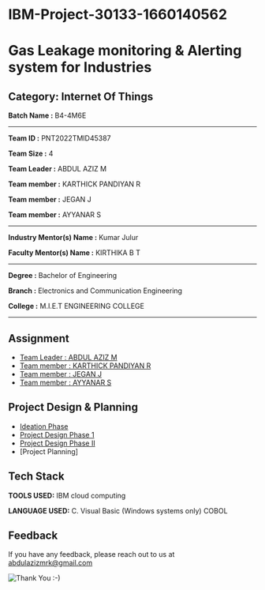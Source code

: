 # IBM-Project-30133-1660140562

# Gas Leakage monitoring & Alerting system for Industries


## Category: Internet Of Things


**Batch Name :** B4-4M6E

---

**Team ID :** PNT2022TMID45387

**Team Size :** 4

**Team Leader :** ABDUL AZIZ M

**Team member :** KARTHICK PANDIYAN R

**Team member :** JEGAN J

**Team member :** AYYANAR S

---
**Industry Mentor(s) Name :**	Kumar Julur

**Faculty Mentor(s) Name :** KIRTHIKA B T

---

**Degree	:**	
Bachelor of Engineering

**Branch	:**	
Electronics and Communication Engineering

**College	:**	
M.I.E.T ENGINEERING COLLEGE

---





## Assignment  

 - [Team Leader : ABDUL AZIZ M](https://github.com/IBM-EPBL/IBM-Project-30133-1660140562/tree/main/Assignments/Team%20Leader%20ABDUL%20AZIZ)
 - [Team member : KARTHICK PANDIYAN R](https://github.com/IBM-EPBL/IBM-Project-30133-1660140562/tree/main/Assignments/Team%20Member-2%20Karthick)
 - [Team member : JEGAN J](https://github.com/IBM-EPBL/IBM-Project-30133-1660140562/tree/main/Assignments/Team%20Member%20-%203%20JEGAN%20J)
 - [Team member : AYYANAR S](https://github.com/IBM-EPBL/IBM-Project-30133-1660140562/tree/main/Assignments/Team%20Member-1%20AYYANAR)


## Project Design & Planning
- [Ideation Phase](https://github.com/IBM-EPBL/IBM-Project-30133-1660140562/tree/main/Ideation%20Phase)
- [Project Design Phase 1](https://github.com/IBM-EPBL/IBM-Project-30133-1660140562/tree/main/Project%20Design%20Phase-l)
- [Project Design Phase II](https://github.com/IBM-EPBL/IBM-Project-30133-1660140562/tree/main/Project%20Design%20Phase-II)
- [Project Planning]

## Tech Stack

**TOOLS USED:** IBM cloud computing

**LANGUAGE USED:** C. Visual Basic (Windows systems only) COBOL


## Feedback

If you have any feedback, please reach out to us at abdulazizmrk@gmail.com




![Thank You :-)](https://i0.wp.com/paulaspoint.com/wp-content/uploads/2018/04/thank-you.jpg?fit=275%2C183)
